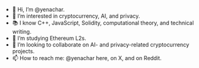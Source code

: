 - 👋 Hi, I’m @yenachar.
- 👀 I’m interested in cryptocurrency, AI, and privacy.
- 📚 I know C++, JavaScript, Solidity, computational theory, and technical writing.
- 🌱 I’m studying Ethereum L2s.
- 💞️ I’m looking to collaborate on AI- and privacy-related cryptocurrency projects.
- 📫 How to reach me: @yenachar here, on X, and on Reddit. 

<!---
This file appears on my GitHub profile.
--->
